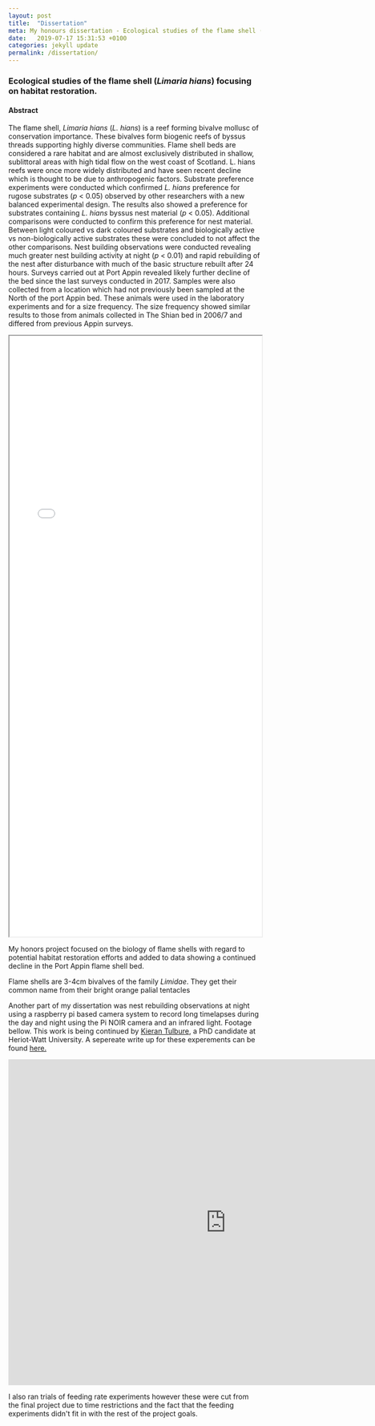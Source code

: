 ```yaml
---
layout: post
title:  "Dissertation"
meta: My honours dissertation - Ecological studies of the flame shell (<i>Limaria hians</i>) focusing on habitat restoration.
date:   2019-07-17 15:31:53 +0100
categories: jekyll update
permalink: /dissertation/
---
```


### Ecological studies of the flame shell (_Limaria hians_) focusing on habitat restoration.

#### Abstract

The flame shell, _Limaria hians_ (_L. hians_) is a reef forming bivalve mollusc of conservation importance. These bivalves form
biogenic reefs of byssus threads supporting highly diverse communities. Flame shell beds are considered a rare habitat and are
almost exclusively distributed in shallow, sublittoral areas with high tidal flow on the west coast of Scotland. L. hians reefs were
once more widely distributed and have seen recent decline which is thought to be due to anthropogenic factors. Substrate
preference experiments were conducted which confirmed _L. hians_ preference for rugose substrates (_p_ < 0.05) observed by other
researchers with a new balanced experimental design. The results also showed a preference for substrates containing _L. hians_
byssus nest material (_p_ < 0.05). Additional comparisons were conducted to confirm this preference for nest material. Between
light coloured vs dark coloured substrates and biologically active vs non-biologically active substrates these were concluded to
not affect the other comparisons. Nest building observations were conducted revealing much greater nest building activity at night
(_p_ < 0.01) and rapid rebuilding of the nest after disturbance with much of the basic structure rebuilt after 24 hours. Surveys carried
out at Port Appin revealed likely further decline of the bed since the last surveys conducted in 2017. Samples were also collected
from a location which had not previously been sampled at the North of the port Appin bed. These animals were used in the
laboratory experiments and for a size frequency. The size frequency showed similar results to those from animals collected in
The Shian bed in 2006/7 and differed from previous Appin surveys. 

<iframe src="{{site.baseurl}}/documents/R-J Alexander - Ecological studies of the flame shell focusing on habitat restoration - App.pdf#zoom=100&view=FitH" width="100%" height="1200px" style="iframe {display:block;margin:auto;"></iframe>

My honors project focused on the biology of flame shells with regard to potential habitat restoration efforts and added to data showing a continued decline in the Port Appin flame shell bed. 

Flame shells are 3-4cm bivalves of the family _Limidae_. They get their common name from their  bright orange palial tentacles

Another part of my dissertation was nest rebuilding observations at night using a raspberry pi based camera system to record long timelapses during the day and night using the Pi NOIR camera and an infrared light. Footage bellow. This work is being continued by [Kieran Tulbure](https://www.hw.ac.uk/schools/energy-geoscience-infrastructure-society/research/iles/tulbure-kieran.htm), a PhD candidate at Heriot-Watt University. A sepereate write up for these experements can be found [here.](https://arj-marine.net/jekyll/update/2019/07/21/Dissertation_code.html) 

<iframe width="867" height="651" src="https://www.youtube.com/embed/gOKh0IdMGN4" frameborder="0" allow="accelerometer; autoplay; encrypted-media; gyroscope; picture-in-picture" allowfullscreen></iframe>

I also ran trials of feeding rate experiments however these were cut from the final project due to time restrictions and the fact that the feeding experiments didn't fit in with the rest of the project goals.
